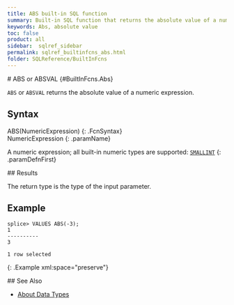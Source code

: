 ```yaml
---
title: ABS built-in SQL function
summary: Built-in SQL function that returns the absolute value of a numeric expression
keywords: Abs, absolute value
toc: false
product: all
sidebar:  sqlref_sidebar
permalink: sqlref_builtinfcns_abs.html
folder: SQLReference/BuiltInFcns
---
```

<section>
<div class="TopicContent" data-swiftype-index="true" markdown="1">
# ABS or ABSVAL   {#BuiltInFcns.Abs}

`ABS` or `ABSVAL` returns the absolute value of a numeric expression.

## Syntax

<div class="fcnWrapperWide" markdown="1">
    ABS(NumericExpression)
{: .FcnSyntax}

</div>
<div class="paramList" markdown="1">
NumericExpression
{: .paramName}

A numeric expression; all built-in numeric types are supported:
[`SMALLINT`](sqlref_builtinfcns_smallint.html)
{: .paramDefnFirst}

</div>
## Results

The return type is the type of the input parameter.

## Example

<div class="preWrapper" markdown="1">
    
    splice> VALUES ABS(-3);
    1
    ----------
    3
    
    1 row selected
{: .Example xml:space="preserve"}

</div>
## See Also

* [About Data Types](sqlref_datatypes_intro.html)

</div>
</section>

